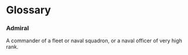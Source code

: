 # Glossary

### Admiral

A commander of a fleet or naval squadron, or a naval officer of very high rank.
